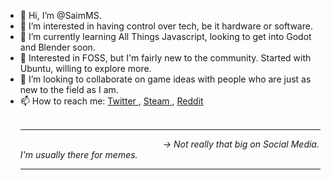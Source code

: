 - 👋 Hi, I’m @SaimMS.
- 👀 I’m interested in having control over tech, be it hardware or software.
- 🌱 I’m currently learning All Things Javascript, looking to get into Godot and Blender soon.
- 🧠 Interested in FOSS, but I'm fairly new to the community. Started with Ubuntu, willing to explore more.
- 💞️ I’m looking to collaborate on game ideas with people who are just as new to the field as I am.
- 📫 How to reach me: <a href="https://twitter.com/Darwin_TDK"> Twitter </a>, <a href="www.steamcommunity.com/id/tdk1997"> Steam </a>, <a href="https://www.reddit.com/user/TDK1997"> Reddit </a>
<br/><br/><hr/> <i>&emsp;&emsp;&emsp;&emsp;&emsp;&emsp;&emsp;&emsp;&emsp;&emsp;&emsp;&emsp;&emsp;&emsp;&emsp;&emsp; -> Not really that big on Social Media. I'm usually there for memes. </i><hr/>

<!---
SaimMS/SaimMS is a ✨ special ✨ repository because its `README.md` (this file) appears on your GitHub profile.
You can click the Preview link to take a look at your changes.
--->
